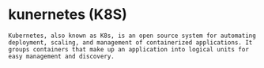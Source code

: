 # kunernetes (K8S)
    Kubernetes, also known as K8s, is an open source system for automating deployment, scaling, and management of containerized applications. It groups containers that make up an application into logical units for easy management and discovery.
    